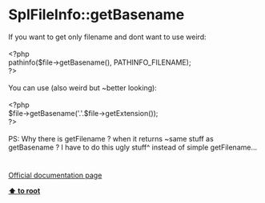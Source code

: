 # SplFileInfo::getBasename




<div class="phpcode"><span class="html">
If you want to get only filename and dont want to use weird:<br><br><span class="default">&lt;?php<br>pathinfo</span><span class="keyword">(</span><span class="default">$file</span><span class="keyword">-&gt;</span><span class="default">getBasename</span><span class="keyword">(), </span><span class="default">PATHINFO_FILENAME</span><span class="keyword">);<br></span><span class="default">?&gt;<br></span><br>You can use (also weird but ~better looking):<br><br><span class="default">&lt;?php<br>$file</span><span class="keyword">-&gt;</span><span class="default">getBasename</span><span class="keyword">(</span><span class="string">&apos;.&apos;</span><span class="keyword">.</span><span class="default">$file</span><span class="keyword">-&gt;</span><span class="default">getExtension</span><span class="keyword">());<br></span><span class="default">?&gt;<br></span><br>PS: Why there is getFilename ? when it returns ~same stuff as getBasename ? I have to do this ugly stuff^ instead of simple getFilename...</span>
</div>
  

#

[Official documentation page](https://www.php.net/manual/en/splfileinfo.getbasename.php)

**[⬆ to root](/)**